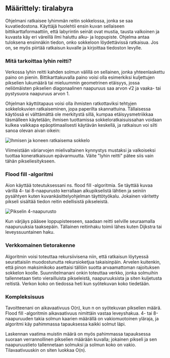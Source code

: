 ## Määrittely: tiralabyra

Ohjelmani ratkaisee lyhimmän reitin sokkelossa, jonka se saa kuvatiedostona.
Käyttäjä huolehtii ensin kuvan sellaiseen bittikarttaformaattiin, että
labyrintin seinät ovat mustia, tausta valkoinen ja kuvasta käy eri väreillä
ilmi haluttu alku- ja loppupiste. Ohjelma antaa tuloksena ensinnäkin tiedon,
onko sokkeloon löydettävissä ratkaisua. Jos on, se myös piirtää ratkaisun
kuvalle ja kirjoittaa tiedoston levylle.

### Mitä tarkoittaa lyhin reitti?

Verkossa lyhin reitti kahden solmun välillä on sellainen, jonka yhteenlaskettu
paino on pienin. Bittikarttakuvalla paino voisi olla esimerkiksi kuljettujen
pikselien lukumäärä tai mieluummin geometrinen etäisyys, jossa neliömäisten
pikselien diagonaalinen naapuruus saa arvon √2 ja vaaka- tai pystysuora
naapuruus arvon 1.

Ohjelman käyttötapaus voisi olla ihmisten ratkottaviksi tehtyjen sokkelokuvien
ratkaiseminen, jopa paperilta skannattuina. Tällaisessa käytössä ei
välttämättä ole merkitystä sillä, kumpaa etäisyysmetriikkaa täsmälleen käytetään;
ihmisen tuottamissa sokkeloratkaisuissahan voidaan kulkea vaikkapa
epäoptimaalisesti käytävän keskellä, ja ratkaisun voi silti sanoa olevan aivan
oikein:

![Ihmisen ja koneen ratkaisema sokkelo](https://i.imgur.com/RD9Ga5C.png)

Viimeistään väriarvojen mielivaltainen kynnystys mustaksi ja valkoiseksi
tuottaa koneratkaisuun epävarmuutta. Väite "lyhin reitti" pätee siis vain tähän
pikseliesitykseen.

### Flood fill -algoritmi

Aion käyttää toteutuksessani ns. flood fill -algoritmia. Se täyttää kuvaa
värillä 4- tai 8-naapurusto kerrallaan alkupikselistä lähtien ja seiniin
pysähtyen kuten kuvankäsittelyohjelman täyttötyökalu. Jokainen väritetty pikseli sisältää tiedon reitin edellisistä
pikseleistä.

![Pikselin 4-naapurusto](https://i.imgur.com/uYwkbKF.png)

Kun värjäys pääsee loppupisteeseen, saadaan reitti selville
seuraamalla naapuruuksia taaksepäin. Tällainen reitinhaku toimii lähes kuten
Dijkstra tai leveyssuuntainen haku.

### Verkkomainen tietorakenne

Algoritmin voisi toteuttaa rekursiivisena niin, että ratkaisun löytyessä
seurattaisiin muodostunutta rekursioketjua takaisinpäin. Arvelen kuitenkin, että
pinon maksimikoko asettaisi tällöin suotta arvaamattoman rajoituksen sokkelon koolle.
Suunnitelmanani onkin toteuttaa verkko, jonka solmuihin tallennetaan tieto
vierailluista pikseleistä, naapuruuksista ja siten kuljetusta reitistä. Verkon
koko on tiedossa heti kun syötekuvan koko tiedetään.

### Kompleksisuus

Tavoitteenani on aikavaativuus O(n), kun n on syötekuvan pikselien määrä. Flood
fill -algoritmin aikavaativuus nimittäin vastaa leveyshakua. 4- tai 8-naapuruuden
takia solmun kaarien määrällä on vakiomuotoinen yläraja, ja algoritmi käy pahimmassa
tapauksessa kaikki solmut läpi.

Laskennan vaatima muistin määrä on myös pahimmassa tapauksessa suoraan
verrannollinen pikselien määrään kuvalla; jokainen pikseli ja sen naapuruustieto
tallennetaan solmuksi ja solmun koko on vakio. Tilavaativuuskin on siten luokkaa O(n).

